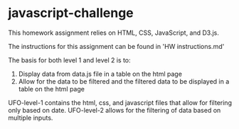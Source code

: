 # javascript-challenge

This homework assignment relies on HTML, CSS, JavaScript, and D3.js.

The instructions for this assignment can be found in 'HW instructions.md'

The basis for both level 1 and level 2 is to:
1. Display data from data.js file in a table on the html page
2. Allow for the data to be filtered and the filtered data to be displayed in a table on the html page

UFO-level-1 contains the html, css, and javascript files that allow for filtering only based on date.
UFO-level-2 allows for the filtering of data based on multiple inputs.
